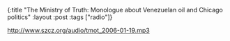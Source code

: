 {:title "The Ministry of Truth: Monologue about Venezuelan oil and Chicago politics"
:layout :post
:tags  ["radio"]}

<http://www.szcz.org/audio/tmot_2006-01-19.mp3>

